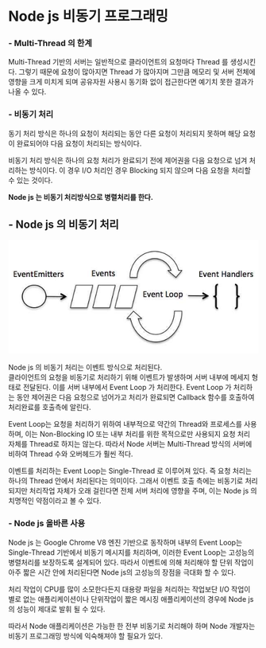 Node js 비동기 프로그래밍
====
### - Multi-Thread 의 한계
Multi-Thread 기반의 서버는 일반적으로 클라이언트의 요청마다 Thread 를 생성시킨다. 그렇기 때문에 요청이 많아지면 Thread 가 많아지며 그만큼 메모리 및 서버 전체에 영향을 크게 미치게 되며 공유자원 사용시 동기화 없이 접근한다면 예기치 못한 결과가 나올 수 있다.

### - 비동기 처리
동기 처리 방식은 하나의 요청이 처리되는 동안 다른 요청이 처리되지 못하며 해당 요청이 완료되어야 다음 요청이 처리되는 방식이다.

비동기 처리 방식은 하나의 요청 처리가 완료되기 전에 제어권을 다음 요청으로 넘겨 처리하는 방식이다. 이 경우 I/O 처리인 경우 Blocking 되지 않으며 다음 요청을 처리할 수 있는 것이다.

**Node js 는 비동기 처리방식으로 병렬처리를 한다.**

## - Node js 의 비동기 처리
![screenshot](img/nodejsAsy.png)


Node js 의 비동기 처리는 이벤트 방식으로 처리된다.<br>
클라이언트의 요청을 비동기로 처리하기 위해 이벤트가 발생하며 서버 내부에 메세지 형태로 전달된다. 이를 서버 내부에서 Event Loop 가 처리한다. Event Loop 가 처리하는 동안 제어권은 다음 요청으로 넘어가고 처리가 완료되면 Callback 함수를 호출하여 처리완료를 호출측에 알린다.

Event Loop는 요청을 처리하기 위하여 내부적으로 약간의 Thread와 프로세스를 사용하며, 이는 Non-Blocking IO 또는 내부 처리를 위한 목적으로만 사용되지 요청 처리 자체를 Thread로 하지는 않는다. 따라서 Node 서버는 Multi-Thread 방식의 서버에 비하여 Thread 수와 오버헤드가 훨씬 적다.

이벤트를 처리하는 Event Loop는 Single-Thread 로 이루어져 있다. 즉 요청 처리는 하나의 Thread 안에서 처리된다는 의미이다. 그래서 이벤트 호출 측에는 비동기로 처리되지만 처리작업 자체가 오래 걸린다면 전체 서버 처리에 영향을 주며, 이는 Node js 의 치명적인 약점이라고 볼 수 있다.

### - Node js 올바른 사용

Node js 는 Google Chrome V8 엔진 기반으로 동작하며 내부의 Event Loop는 Single-Thread 기반에서 비동기 메시지를 처리하며, 이러한 Event Loop는 고성능의 병렬처리를 보장하도록 설계되어 있다. 따라서 이벤트에 의해 처리해야 할 단위 작업이 아주 짧은 시간 안에 처리된다면 Node js의 고성능의 장점을 극대화 할 수 있다.

처리 작업이 CPU를 많이 소모한다든지 대용량 파일을 처리하는 작업보단 I/O 작업이 별로 없는 애플리케이션이나 단위작업이 짧은 메시징 애플리케이션의 경우에 Node js 의 성능이 제대로 발휘 될 수 있다.

따라서 Node 애플리케이션은 가능한 한 전부 비동기로 처리해야 하며 Node 개발자는 비동기 프로그래밍 방식에 익숙해져야 할 필요가 있다.